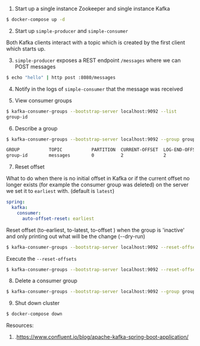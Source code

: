 
1. Start up a single instance Zookeeper and single instance Kafka

```bash
$ docker-compose up -d
```

2. Start up `simple-producer` and `simple-consumer`

Both Kafka clients interact with a topic which is created by the first client which starts up. 

3. `simple-producer` exposes a REST endpoint `/messages` where we can POST messages

```bash
$ echo "hello" | http post :8080/messages
```

4. Notify in the logs of `simple-consumer` that the message was received

5. View consumer groups 

```bash
$ kafka-consumer-groups --bootstrap-server localhost:9092 --list
group-id
```

6. Describe a group 

```bash
$ kafka-consumer-groups --bootstrap-server localhost:9092 --group group-id --describe

GROUP           TOPIC           PARTITION  CURRENT-OFFSET  LOG-END-OFFSET  LAG             CONSUMER-ID                                     HOST            CLIENT-ID
group-id        messages        0          2               2               0               consumer-1-d3e99b2f-f4fd-4c9c-a07b-7a84ef002bc1 /172.27.0.1     consumer-1
```

7. Reset offset

What to do when there is no initial offset in Kafka or if the current offset no longer exists (for example the consumer group was deleted) 
on the server we set it to `earliest` with. (default is `latest`)

```yaml
spring:
  kafka:
    consumer:
      auto-offset-reset: earliest
``` 

Reset offset (to-earliest, to-latest, to-offset <Long>) when the group is 'inactive' and only printing out what will be the change (--dry-run)

```bash
$ kafka-consumer-groups --bootstrap-server localhost:9092 --reset-offsets --group group-id --to-earliest --topic messages --dry-run
```

Execute the `--reset-offsets`

```bash
$ kafka-consumer-groups --bootstrap-server localhost:9092 --reset-offsets --group group-id --to-earliest --topic messages --execute
```

8. Delete a consumer group

```bash
$ kafka-consumer-groups --bootstrap-server localhost:9092 --group group-id --delete
```

9. Shut down cluster

```bash
$ docker-compose down
```

Resources:
1. .https://www.confluent.io/blog/apache-kafka-spring-boot-application/